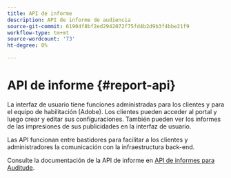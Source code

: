 ```yaml
---
title: API de informe
description: API de informe de audiencia
source-git-commit: 61904f8bf2ed2942072f75fd4b2d9b3f4bbe21f9
workflow-type: tm+mt
source-wordcount: '73'
ht-degree: 0%

---
```



# API de informe {#report-api}

La interfaz de usuario tiene funciones administradas para los clientes y para el equipo de habilitación (Adobe). Los clientes pueden acceder al portal y luego crear y editar sus configuraciones. También pueden ver los informes de las impresiones de sus publicidades en la interfaz de usuario.

Las API funcionan entre bastidores para facilitar a los clientes y administradores la comunicación con la infraestructura back-end.

Consulte la documentación de la API de informe en [API de informes para Auditude](../assets/auditude-report-api.pdf).
